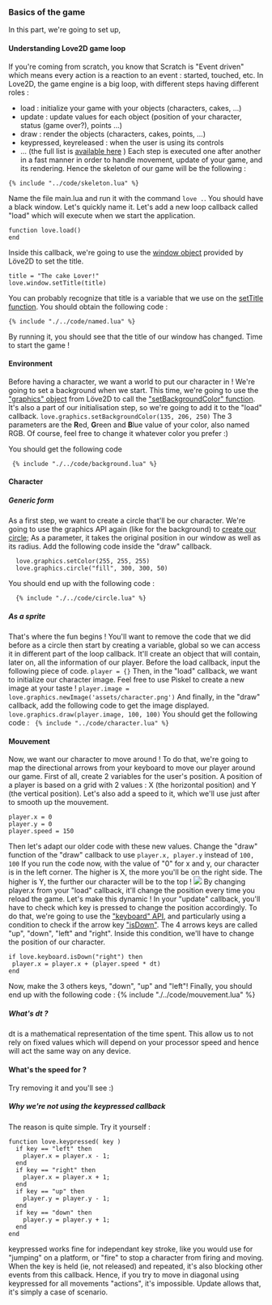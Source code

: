 ### Basics of the game
In this part, we're going to set up,
#### Understanding Love2D game loop
If you're coming from scratch, you know that Scratch is "Event driven" which means every action is a reaction to an event : started, touched, etc.
In Love2D, the game engine is a big loop, with different steps having different roles :
 * load : initialize your game with your objects (characters, cakes, ...)
 * update : update values for each object (position of your character, status (game over?), points ...)
 * draw : render the objects (characters, cakes, points, ...)
 * keypressed, keyreleased : when the user is using its controls
 * ... (the full list is [available here](https://love2d.org/wiki/love#Callbacks) )
Each step is executed one after another in a fast manner in order to handle movement, update of your game, and its rendering.
Hence the skeleton of our game will be the following :
```
{% include "../code/skeleton.lua" %}
```
Name the file main.lua and run it with the command ``` love . ```.
You should have a black window.
Let's quickly name it. Let's add a new loop callback called "load" which will execute when we start the application.
```
function love.load()
end
```
Inside this callback, we're going to use the [window object](https://love2d.org/wiki/love.window) provided by Löve2D to set the title.
```
title = "The cake Lover!"
love.window.setTitle(title)
```

You can probably recognize that title is a variable that we use on the [setTitle function](https://love2d.org/wiki/love.window.setTitle).
You should obtain the following code :
```
{% include "./../code/named.lua" %}
```
By running it, you should see that the title of our window has changed. Time to start the game !

#### Environment
Before having a character, we want a world to put our character in !
We're going to set a background when we start.
This time, we're going to use the ["graphics" object](https://love2d.org/wiki/love.graphics) from Löve2D to call the ["setBackgroundColor" function](https://love2d.org/wiki/love.graphics.setBackgroundColor).
It's also a part of our initialisation step, so we're going to add it to the "load" callback.
``` love.graphics.setBackgroundColor(135, 206, 250) ```
The 3 parameters are the **R**ed, **G**reen and **B**lue value of your color, also named RGB. Of course, feel free to change it whatever color you prefer :)

You should get the following code

``` {% include "./../code/background.lua" %}```

#### Character
##### Generic form
As a first step, we want to create a circle that'll be our character.
We're going to use the graphics API again (like for the background) to [create our circle](https://love2d.org/wiki/love.graphics.circle);
As a parameter, it takes the original position in our window as well as its radius. Add the following code inside the "draw" callback.
```
  love.graphics.setColor(255, 255, 255)
  love.graphics.circle("fill", 300, 300, 50)
```
You should end up with the following code :
```
  {% include "./../code/circle.lua" %}
```

##### As a sprite
That's where the fun begins !
You'll want to remove the code that we did before as a circle then start by creating a variable, global so we can access it in different part of the loop callback. It'll create an object that will contain, later on, all the information of our player.
Before the load callback, input the following piece of code.
``` player = {} ```
Then, in the "load" callback, we want to initialize our character image.
Feel free to use Piskel to create a new image at your taste !
``` player.image = love.graphics.newImage('assets/character.png') ```
And finally, in the "draw" callback, add the following code to get the image displayed.
``` love.graphics.draw(player.image, 100, 100) ```
You should get the following code :
``` {% include "../code/character.lua" %}```
#### Mouvement
Now, we want our character to move around !
To do that, we're going to map the directional arrows from your keyboard to move our player around our game.
First of all, create 2 variables for the user's position. A position of a player is based on a grid with 2 values : X (the horizontal position) and Y (the vertical position).
Let's also add a speed to it, which we'll use just after to smooth up the mouvement.
```
player.x = 0
player.y = 0
player.speed = 150
```
Then let's adapt our older code with these new values. Change the "draw" function of the "draw" callback to use ```player.x, player.y``` instead of ``` 100, 100 ```
If you run the code now, with the value of "0" for x and y, our character is in the left corner.
The higher is X, the more you'll be on the right side. The higher is Y, the further our character will be to the top !
![](../assets/grid.png)
By changing player.x from your "load" callback, it'll change the position every time you reload the game.
Let's make this dynamic !
In your "update" callback, you'll have to check which key is pressed to change the position accordingly.
To do that, we're going to use the ["keyboard" API](https://love2d.org/wiki/love.keyboard), and particularly using a condition to check if the arrow key ["isDown"](https://love2d.org/wiki/love.keyboard.isDown). The 4 arrows keys are called "up", "down", "left" and "right".
Inside this condition, we'll have to change the position of our character.
 ```
 if love.keyboard.isDown("right") then
  player.x = player.x + (player.speed * dt)
 end
```
Now, make the 3 others keys, "down", "up" and "left"!
Finally, you should end up with the following code :
{% include "./../code/mouvement.lua" %}
##### What's dt ?
dt is a mathematical representation of the time spent. This allow us to not rely on fixed values which will depend on your processor speed and hence will act the same way on any device.
#### What's the speed for ?
Try removing it and you'll see :)
##### Why we're not using the keypressed callback
The reason is quite simple. Try it yourself :
```
function love.keypressed( key )
  if key == "left" then
    player.x = player.x - 1;
  end
  if key == "right" then
    player.x = player.x + 1;
  end
  if key == "up" then
    player.y = player.y - 1;
  end
  if key == "down" then
    player.y = player.y + 1;
  end
end
```
keypressed works fine for independant key stroke, like you would use for "jumping" on a platform, or "fire" to stop a character from firing and moving. When the key is held (ie, not released) and repeated, it's also blocking other events from this callback. Hence, if you try to move in diagonal using keypressed for all movements "actions", it's impossible.
Update allows that, it's simply a case of scenario.
